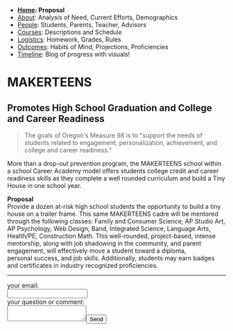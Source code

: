  - **[Home](index.html): Proposal**
 - [About](about.html): Analysis of Need, Current Efforts, Demographics
 - [People](people.html): Students, Parents, Teacher, Advisors
 - [Courses](courses.html): Descriptions and Schedule
 - [Logistics](logistics.html): Homework, Grades, Rules
 - [Outcomes](outcomes.html): Habits of Mind, Projections, Proficiencies
 - [Timeline](timeline.html): Blog of progress with visuals!
 
# MAKERTEENS
 
## Promotes High School Graduation and College and Career Readiness

 > The goals of Oregon's Measure 98 is to "support the needs of students related to engagement, personalization, achievement, and college and career readiness." 

More than a drop-out prevention program, the MAKERTEENS school within a school Career Academy model offers students college credit and career readiness skills as they complete a well rounded curriculum and build a Tiny House in one school year.

**Proposal**  
Provide a dozen at-risk high school students the opportunity to build a tiny house on a trailer frame. This same MAKERTEENS cadre will be mentored through the following classes: Family and Consumer Science, AP Studio Art, AP Psychology, Web Design, Band, Integrated Science, Language Arts, Health/PE, Construction Math. This well-rounded, project-based, intense mentorship, along with job shadowing in the community, and parent engagement, will effectively move a student toward a diploma, personal success, and job skills. Additionally, students may earn badges and certificates in industry recognized proficiencies.
<hr>
<form action="http://formspree.io/makerteens@gmail.com">
your email:<br>
<input type="email" name="_replyto"><br>
your question or comment:<br>
<textarea   name="body"></textarea><input type="submit" value="Send" method="POST"></form>
